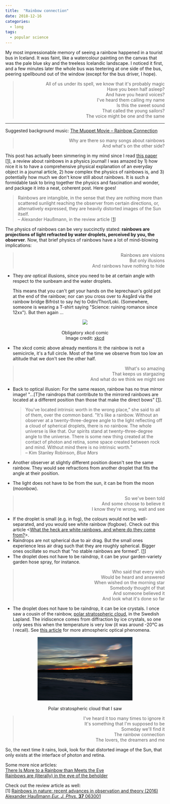 ```yaml
---
title:  "Rainbow connection"
date: 2018-12-16
categories: 
  - long
tags:
  - popular science
---
```


My most impressionable memory of seeing a rainbow happened in a tourist bus in Iceland. It was faint, like a watercolour painting on the canvas that was the pale blue sky and the treeless Icelandic landscape. I noticed it first, and a few minutes later the whole bus was teetering at one side of the bus, peering spellbound out of the window (except for the bus driver, I hope).

<blockquote>
<p align="right">
All of us under its spell, we know that it's probably magic<br>  
Have you been half asleep?<br>  
And have you heard voices?<br>  
I've heard them calling my name<br>  
Is this the sweet sound<br>  
That called the young sailors?<br>  
The voice might be one and the same 
</p>
</blockquote>

---

Suggested background music: [The Muppet Movie – Rainbow Connection ](https://www.youtube.com/watch?v=fEnC5gwNAN0M)

<blockquote>
<p align="right">
Why are there so many songs about rainbows<br>   
And what's on the other side?
</p>
</blockquote>

This post has actually been simmering in my mind since I read [this paper](http://iopscience.iop.org/article/10.1088/0143-0807/37/6/063001/meta;jsessionid=7261FC35F9C0F500C705DA4198BDADAA.c1.iopscience.cld.iop.org) [[1](#ref1)], a review about rainbows in a physics journal! I was amazed by 1) how nice it is to have a comprehensive physical explanation of an everyday object in a journal article, 2) how complex the physics of rainbows is, and 3) potentially how much we don't know still about rainbows. It is such a formidable task to bring together the physics and fascination and wonder, and package it into a neat, coherent post. Here goes! 

>Rainbows are intangible, in the sense that they are nothing more than scattered sunlight reaching the observer from certain directions, or, alternatively expressed, they are heavily distorted images of the Sun itself.  
– Alexander Haußmann, in the review article [[1](#ref1)]

The physics of rainbows can be very succinctly stated: **rainbows are projections of light refracted by water droplets, perceived by you, the observer**. Now, that brief physics of rainbows have a lot of mind-blowing implications:

<blockquote>
<p align="right">
Rainbows are visions<br>  
But only illusions<br>  
And rainbows have nothing to hide  
</p>
</blockquote>

-   They _are_ optical illusions, since you need to be at certain angle with respect to the sunbeam and the water droplets. 

    This means that you can't get your hands on the leprechaun's gold pot at the end of the rainbow; nor can you cross over to Asgård via the rainbow bridge Bifröst to say _hej_ to Odin/Thor/Loki. (Somewhere, someone is wearing a T-shirt saying "Science: ruining romance since 12xx"). But then again ...

<p align="center">
  <img src="https://imgs.xkcd.com/comics/the_end_of_the_rainbow.png" height="200px"/>
</p>
<p align="center">
Obligatory xkcd comic<br>Image credit: <a href="https://xkcd.com/1944/">xkcd</a>
</p>

- The xkcd comic above already mentions it: the rainbow is not a semicircle, it's a full circle. Most of the time we observe from too low an altitude that we don't see the other half. 

<blockquote>
<p align="right">
What's so amazing<br>  
That keeps us stargazing<br>  
And what do we think we might see
</p>
</blockquote>

- Back to optical illusion: For the same reason, rainbow has no true mirror image! "...[T]he raindrops that contribute to the mirrored rainbows are located at a different position than those that make the direct bows" [[1](#ref1)].

    >You've located intrinsic worth in the wrong place," she said to all of them, over the common band. "It's like a rainbow. Without an observer at a twenty-three-degree angle to the light reflecting off a cloud of spherical droplets, there is no rainbow. The whole universe is like that. Our spirits stand at twenty-three-degree angle to the universe. There is some new thing created at the contact of photon and retina, some space created between rock and mind. Without mind there is no intrinsic worth."  
– Kim Stanley Robinson, _Blue Mars_

- Another observer at slightly different position doesn't see the same rainbow. They would see refractions from another droplet that fits the angle at their position.
- The light does not have to be from the sun, it can be from the moon (moonbow).

<blockquote>
<p align="right">
So we've been told<br>  
And some choose to believe it<br>  
I know they're wrong, wait and see<br>  
</p>
</blockquote>

- If the droplet is small (e.g. in fog), the colours would not be well-separated, and you would see white rainbow (fogbow).
  Check out this article <[What the heck are white rainbows, and where do they come from?](https://www.popsci.com/where-do-white-rainbows-come-from)>.
- Raindrops are not spherical due to air drag. But the small ones experience less air drag such that they are roughly spherical. Bigger ones oscillate so much that "no stable rainbows are formed". [[1](#ref1)]
- The droplet does not have to be raindrop, it can be your garden-variety garden hose spray, for instance.

<blockquote>
<p align="right">
Who said that every wish<br>  
Would be heard and answered<br>  
When wished on the morning star<br>  
Somebody thought of that<br>  
And someone believed it<br> 
And look what it's done so far
</p>
</blockquote>

- The droplet does not have to be raindrop, it can be ice crystals. I once saw a cousin of the rainbow, [polar stratospheric cloud](https://en.wikipedia.org/wiki/Polar_stratospheric_cloud), in the Swedish Lapland. The iridiscence comes from diffraction by ice crystals, so one only sees this when the temperature is very low (it was around -20°C as I recall). See [this article](https://blog.metservice.com/atmospheric-optics) for more atmospheric optical phenomena.

<p align="center">
  <img src="/images/psc.jpg" height="200px"/>
</p>
<p align="center">
Polar stratospheric cloud that I saw
</p>

<blockquote>
<p align="right">
I've heard it too many times to ignore it<br>  
It's something that I'm supposed to be<br>  
Someday we'll find it<br>  
The rainbow connection<br>  
The lovers, the dreamers and me  
</p>
</blockquote>

So, the next time it rains, look, look for that distorted image of the Sun, that only exists at the interface of photon and retina.

Some more nice articles:  
[There Is More to a Rainbow than Meets the Eye](https://medium.com/the-philipendium/there-is-more-to-a-rainbow-than-meets-the-eye-2a3e1a1c82d0)  
[Rainbows are (literally) in the eye of the beholder](https://www.popsci.com/why-rainbows-look-like)

Check out the review article as well:  
<a id="ref1"></a>
[1] [Rainbows in nature: recent advances in observation and theory (2016) Alexander Haußmann _Eur. J. Phys._ **37** 063001](http://iopscience.iop.org/article/10.1088/0143-0807/37/6/063001/meta;jsessionid=7261FC35F9C0F500C705DA4198BDADAA.c1.iopscience.cld.iop.org)

